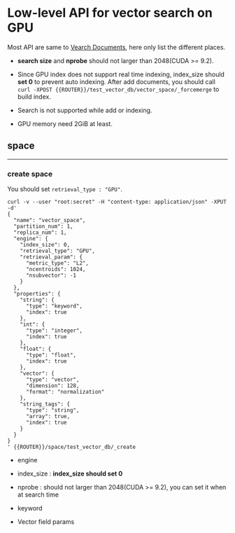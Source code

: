 # Low-level API for vector search on GPU

Most API are same to [Vearch Documents](https://vearch.readthedocs.io/en/latest/), here only list the different places.
* **search size** and **nprobe** should not larger than 2048(CUDA >= 9.2).
* Since GPU index does not support real time indexing, index_size should **set 0** to prevent auto indexing. After add documents, you should call `curl -XPOST {{ROUTER}}/test_vector_db/vector_space/_forcemerge` to build index.

* Search is not supported while add or indexing.
* GPU memory need 2GiB at least.

## space

----

### create space

You should set `retrieval_type : "GPU"`.

````$xslt
curl -v --user "root:secret" -H "content-type: application/json" -XPUT -d'
{
  "name": "vector_space",
  "partition_num": 1,
  "replica_num": 1,
  "engine": {
    "index_size": 0,
    "retrieval_type": "GPU",
    "retrieval_param": {
      "metric_type": "L2",
      "ncentroids": 1024,
      "nsubvector": -1
    }
  },
  "properties": {
    "string": {
      "type": "keyword",
      "index": true
    },
    "int": {
      "type": "integer",
      "index": true
    },
    "float": {
      "type": "float",
      "index": true
    },
    "vector": {
      "type": "vector",
      "dimension": 128,
      "format": "normalization"
    },
    "string_tags": {
      "type": "string",
      "array": true,
      "index": true
    }
  }
}
' {{ROUTER}}/space/test_vector_db/_create
````

* engine
* index_size : **index_size should set 0**
* nprobe : should not larger than 2048(CUDA >= 9.2), you can set it when at search time
* keyword

* Vector field params
